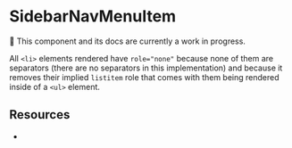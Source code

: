 # SidebarNavMenuItem

🚧 This component and its docs are currently a work in progress.

All `<li>` elements rendered have `role="none"` because none of them are separators (there are no separators in this implementation) and because it removes their implied `listitem` role that comes with them being rendered inside of a `<ul>` element.

## Resources

- []()
